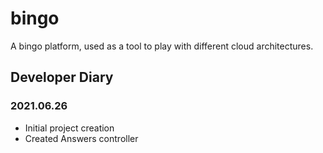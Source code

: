 # bingo

A bingo platform, used as a tool to play with different cloud architectures.

## Developer Diary

### 2021.06.26

- Initial project creation
- Created Answers controller
